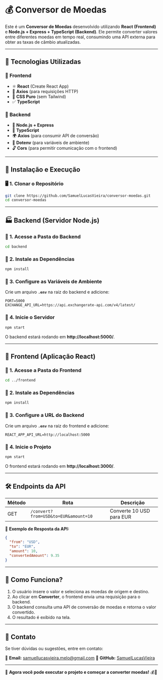 # 💰 Conversor de Moedas

Este é um **Conversor de Moedas** desenvolvido utilizando **React (Frontend)** e **Node.js + Express + TypeScript (Backend)**. Ele permite converter valores entre diferentes moedas em tempo real, consumindo uma API externa para obter as taxas de câmbio atualizadas.

---

## 🚀 Tecnologias Utilizadas

### 📌 **Frontend**
- ⚛️ **React** (Create React App)
- 🔹 **Axios** (para requisições HTTP)
- 🎨 **CSS Puro** (sem Tailwind)
- ✅ **TypeScript**

### 📌 **Backend**
- 🚀 **Node.js + Express**
- 🔹 **TypeScript**
- 🌍 **Axios** (para consumir API de conversão)
- 🔐 **Dotenv** (para variáveis de ambiente)
- 🔓 **Cors** (para permitir comunicação com o frontend)

---

## 📅 Instalação e Execução

### 🖥 **1. Clonar o Repositório**
```bash
git clone https://github.com/SamuelLucasVieira/conversor-moedas.git
cd conversor-moedas
```

---

## 🏭 Backend (Servidor Node.js)

### 🔹 **1. Acesse a Pasta do Backend**
```bash
cd backend
```

### 🔹 **2. Instale as Dependências**
```bash
npm install
```

### 🔹 **3. Configure as Variáveis de Ambiente**
Crie um arquivo **`.env`** na raiz do backend e adicione:

```
PORT=5000
EXCHANGE_API_URL=https://api.exchangerate-api.com/v4/latest/
```

### 🔹 **4. Inicie o Servidor**
```bash
npm start
```
O backend estará rodando em **http://localhost:5000/**.

---

## 🎨 Frontend (Aplicação React)

### 🔹 **1. Acesse a Pasta do Frontend**
```bash
cd ../frontend
```

### 🔹 **2. Instale as Dependências**
```bash
npm install
```

### 🔹 **3. Configure a URL do Backend**
Crie um arquivo **`.env`** na raiz do frontend e adicione:

```
REACT_APP_API_URL=http://localhost:5000
```

### 🔹 **4. Inicie o Projeto**
```bash
npm start
```

O frontend estará rodando em **http://localhost:3000/**.

---

## 🛠 Endpoints da API

| Método | Rota       | Descrição |
|--------|-----------|-----------|
| GET    | `/convert?from=USD&to=EUR&amount=10` | Converte 10 USD para EUR |

📌 **Exemplo de Resposta da API:**
```json
{
  "from": "USD",
  "to": "EUR",
  "amount": 10,
  "convertedAmount": 9.35
}
```

---

## 📝 Como Funciona?
1. O usuário insere o valor e seleciona as moedas de origem e destino.
2. Ao clicar em **Converter**, o frontend envia uma requisição para o backend.
3. O backend consulta uma API de conversão de moedas e retorna o valor convertido.
4. O resultado é exibido na tela.

---

## 📌 Contato

Se tiver dúvidas ou sugestões, entre em contato:

📧 **Email:** samuellucasvieira.melo@gmail.com
🔗 **GitHub:** [SamuelLucasVieira](https://github.com/SamuelLucasVieira)  

---
🎉 **Agora você pode executar o projeto e começar a converter moedas!** 💰🚀